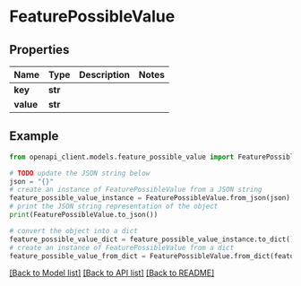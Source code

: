 # FeaturePossibleValue


## Properties

Name | Type | Description | Notes
------------ | ------------- | ------------- | -------------
**key** | **str** |  | 
**value** | **str** |  | 

## Example

```python
from openapi_client.models.feature_possible_value import FeaturePossibleValue

# TODO update the JSON string below
json = "{}"
# create an instance of FeaturePossibleValue from a JSON string
feature_possible_value_instance = FeaturePossibleValue.from_json(json)
# print the JSON string representation of the object
print(FeaturePossibleValue.to_json())

# convert the object into a dict
feature_possible_value_dict = feature_possible_value_instance.to_dict()
# create an instance of FeaturePossibleValue from a dict
feature_possible_value_from_dict = FeaturePossibleValue.from_dict(feature_possible_value_dict)
```
[[Back to Model list]](../README.md#documentation-for-models) [[Back to API list]](../README.md#documentation-for-api-endpoints) [[Back to README]](../README.md)


